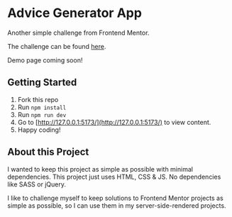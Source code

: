 # Advice Generator App

Another simple challenge from Frontend Mentor.

The challenge can be found [here](https://www.frontendmentor.io/challenges/advice-generator-app-QdUG-13db/hub/advice-generator-app-txFOJg1v8h).

Demo page coming soon!

## Getting Started

1. Fork this repo
2. Run `npm install`
3. Run `npm run dev`
4. Go to [http://127.0.0.1:5173/](http://127.0.0.1:5173/) to view content.
5. Happy coding!

## About this Project

I wanted to keep this project as simple as possible with minimal dependencies. This project just uses HTML, CSS & JS. No dependencies like SASS or jQuery.

I like to challenge myself to keep solutions to Frontend Mentor projects as simple as possible, so I can use them in my server-side-rendered projects.
